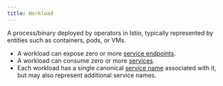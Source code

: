 ```yaml
---
title: Workload
---
```

A process/binary deployed by operators in Istio, typically represented by entities such as containers, pods, or VMs.
  * A workload can expose zero or more [service endpoints](#service-endpoint).
  * A workload can consume zero or more [services](#service).
  * Each workload has a single canonical [service name](#service-name) associated with it, but
    may also represent additional service names.
